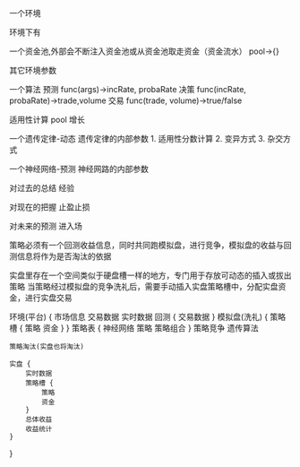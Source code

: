 一个环境

环境下有

一个资金池,外部会不断注入资金池或从资金池取走资金（资金流水）
pool->{}

其它环境参数


一个算法
预测 func(args)->incRate, probaRate
决策 func(incRate, probaRate)->trade,volume
交易 func(trade, volume)->true/false

适用性计算
pool 增长


一个遗传定律-动态
遗传定律的内部参数
    1. 适用性分数计算
    2. 变异方式
    3. 杂交方式

一个神经网络-预测
神经网路的内部参数

对过去的总结 经验

对现在的把握 止盈止损

对未来的预测 进入场




策略必须有一个回测收益信息，同时共同跑模拟盘，进行竞争，模拟盘的收益与回测信息将作为是否淘汰的依据

实盘里存在一个空间类似于硬盘槽一样的地方，专门用于存放可动态的插入或拔出策略
当策略经过模拟盘的竞争洗礼后，需要手动插入实盘策略槽中，分配实盘资金，进行实盘交易

环境(平台) {
    市场信息
    交易数据
    实时数据
    回测 {
        交易数据
    }
    模拟盘(洗礼) {
        策略槽 {
            策略
            资金
        }
    }
    策略表 {
        神经网络
        策略
        策略组合
    }
    策略竞争
        遗传算法
    
    策略淘汰(实盘也将淘汰)

    实盘 {
        实时数据
        策略槽 {
            策略
            资金
        }
        总体收益
        收益统计
    }
}